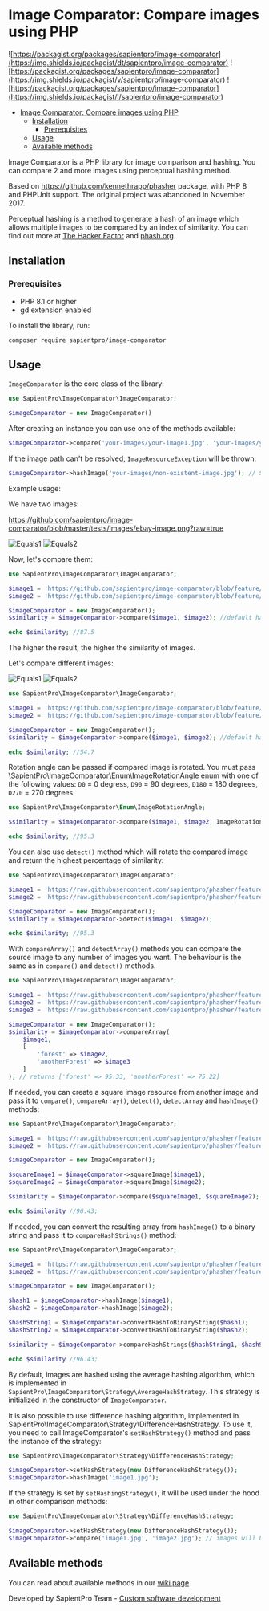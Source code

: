 # Image Comparator: Compare images using PHP 

![https://packagist.org/packages/sapientpro/image-comparator](https://img.shields.io/packagist/dt/sapientpro/image-comparator)
![https://packagist.org/packages/sapientpro/image-comparator](https://img.shields.io/packagist/v/sapientpro/image-comparator)
![https://packagist.org/packages/sapientpro/image-comparator](https://img.shields.io/packagist/l/sapientpro/image-comparator)

<!-- TOC -->
* [Image Comparator: Compare images using PHP](#image-comparator-compare-images-using-php)
  * [Installation](#installation)
    * [Prerequisites](#prerequisites)
  * [Usage](#usage)
  * [Available methods](#available-methods)
<!-- TOC -->

Image Comparator is a PHP library for image comparison and hashing.
You can compare 2 and more images using perceptual hashing method.

Based on https://github.com/kennethrapp/phasher package, with PHP 8 and PHPUnit support.
The original project was abandoned in November 2017.

Perceptual hashing is a method to generate a hash of an image which allows multiple images to be compared by an index of similarity.
You can find out more at [The Hacker Factor](http://www.hackerfactor.com/blog/index.php?/archives/432-Looks-Like-It.html)
and [phash.org](http://phash.org).

## Installation

### Prerequisites

* PHP 8.1 or higher
* gd extension enabled

To install the library, run:

`composer require sapientpro/image-comparator`

## Usage

`ImageComparator` is the core class of the library:

```php
use SapientPro\ImageComparator\ImageComparator;

$imageComparator = new ImageComparator()
```

After creating an instance you can use one of the methods available:

```php
$imageComparator->compare('your-images/your-image1.jpg', 'your-images/your-image12.jpg');
```

If the image path can't be resolved, `ImageResourceException` will be thrown:

```php
$imageComparator->hashImage('your-images/non-existent-image.jpg'); // SapientPro\ImageComparator\ImageResourceException: Could not create an image resource from file
```

Example usage:

We have two images:

https://github.com/sapientpro/image-comparator/blob/master/tests/images/ebay-image.png?raw=true

![Equals1](https://github.com/sapientpro/image-comparator/blob/master/tests/images/ebay-image.png?raw=true)
![Equals2](https://github.com/sapientpro/image-comparator/blob/master/tests/images/amazon-image.png?raw=true)

Now, let's compare them:

```php
use SapientPro\ImageComparator\ImageComparator;

$image1 = 'https://github.com/sapientpro/image-comparator/blob/feature/phasher-implementation/tests/images/ebay-image.png?raw=true';
$image2 = 'https://github.com/sapientpro/image-comparator/blob/feature/phasher-implementation/tests/images/amazon-image.png?raw=true'

$imageComparator = new ImageComparator();
$similarity = $imageComparator->compare($image1, $image2); //default hashing without rotation

echo $similarity; //87.5
```
The higher the result, the higher the similarity of images.

Let's compare different images:

![Equals1](https://github.com/sapientpro/image-comparator/blob/master/tests/images/ebay-image2.png?raw=true)
![Equals2](https://github.com/sapientpro/image-comparator/blob/master/tests/images/amazon-image2.png?raw=true)

```php
use SapientPro\ImageComparator\ImageComparator;

$image1 = 'https://github.com/sapientpro/image-comparator/blob/feature/phasher-implementation/tests/images/ebay-image2.png?raw=true';
$image2 = 'https://github.com/sapientpro/image-comparator/blob/feature/phasher-implementation/tests/images/amazon-image2.png?raw=true'

$imageComparator = new ImageComparator();
$similarity = $imageComparator->compare($image1, $image2); //default hashing without rotation

echo $similarity; //54.7
```

Rotation angle can be passed if compared image is rotated.
You must pass \SapientPro\ImageComparator\Enum\ImageRotationAngle enum with one of the following values:
`D0` = 0 degress, `D90` = 90 degrees, `D180` = 180 degrees, `D270` = 270 degrees

```php
use SapientPro\ImageComparator\Enum\ImageRotationAngle;

$similarity = $imageComparator->compare($image1, $image2, ImageRotationAngle::D180); //compared image will be considered rotated by 180 degrees

echo $similarity; //95.3
```

You can also use `detect()` method which will rotate the compared image and return the highest percentage of similarity:

```php
use SapientPro\ImageComparator\ImageComparator;

$image1 = 'https://raw.githubusercontent.com/sapientpro/phasher/feature/phasher-implementation/tests/images/forest1.jpg';
$image2 = 'https://raw.githubusercontent.com/sapientpro/phasher/feature/phasher-implementation/tests/images/forest1-copyrighted.jpg'

$imageComparator = new ImageComparator();
$similarity = $imageComparator->detect($image1, $image2);

echo $similarity; //95.3
```

With `compareArray()` and `detectArray()` methods you can compare the source image to any number of images you want.
The behaviour is the same as in `compare()` and `detect()` methods.

```php
use SapientPro\ImageComparator\ImageComparator;

$image1 = 'https://raw.githubusercontent.com/sapientpro/phasher/feature/phasher-implementation/tests/images/forest1.jpg';
$image2 = 'https://raw.githubusercontent.com/sapientpro/phasher/feature/phasher-implementation/tests/images/forest1-copyrighted.jpg'
$image3 = 'https://raw.githubusercontent.com/sapientpro/phasher/feature/phasher-implementation/tests/images/forest.jpg'

$imageComparator = new ImageComparator();
$similarity = $imageComparator->compareArray(
    $image1,
    [
        'forest' => $image2,
        'anotherForest' => $image3
    ]
); // returns ['forest' => 95.33, 'anotherForest' => 75.22]
```

If needed, you can create a square image resource from another image
and pass it to `compare()`, `compareArray()`, `detect()`, `detectArray` and `hashImage()` methods:

```php
use SapientPro\ImageComparator\ImageComparator;

$image1 = 'https://raw.githubusercontent.com/sapientpro/phasher/feature/phasher-implementation/tests/images/forest1.jpg';
$image2 = 'https://raw.githubusercontent.com/sapientpro/phasher/feature/phasher-implementation/tests/images/forest1-copyrighted.jpg'

$imageComparator = new ImageComparator();

$squareImage1 = $imageComparator->squareImage($image1);
$squareImage2 = $imageComparator->squareImage($image2);

$similarity = $imageComparator->compare($squareImage1, $squareImage2);

echo $similarity //96.43;
```

If needed, you can convert the resulting array from `hashImage()` to a binary string and pass it to `compareHashStrings()` method:

```php
use SapientPro\ImageComparator\ImageComparator;

$image1 = 'https://raw.githubusercontent.com/sapientpro/phasher/feature/phasher-implementation/tests/images/forest1.jpg';
$image2 = 'https://raw.githubusercontent.com/sapientpro/phasher/feature/phasher-implementation/tests/images/forest1-copyrighted.jpg'

$imageComparator = new ImageComparator();

$hash1 = $imageComparator->hashImage($image1);
$hash2 = $imageComparator->hashImage($image2);

$hashString1 = $imageComparator->convertHashToBinaryString($hash1);
$hashString2 = $imageComparator->convertHashToBinaryString($hash2);

$similarity = $imageComparator->compareHashStrings($hashString1, $hashString2);

echo $similarity //96.43;
```

By default, images are hashed using the average hashing algorithm,
which is implemented in `SapientPro\ImageComparator\Strategy\AverageHashStrategy`.
This strategy is initialized in the constructor of `ImageComparator`.

It is also possible to use difference hashing algorithm, implemented in SapientPro\ImageComparator\Strategy\DifferenceHashStrategy.
To use it, you need to call ImageComparator's `setHashStrategy()` method and pass the instance of the strategy:

```php
use SapientPro\ImageComparator\Strategy\DifferenceHashStrategy;

$imageComparator->setHashStrategy(new DifferenceHashStrategy());
$imageComparator->hashImage('image1.jpg');
```

If the strategy is set by `setHashingStrategy()`, it will be used under the hood in other comparison methods:

```php
use SapientPro\ImageComparator\Strategy\DifferenceHashStrategy;

$imageComparator->setHashStrategy(new DifferenceHashStrategy());
$imageComparator->compare('image1.jpg', 'image2.jpg'); // images will be hashed using difference hash algorithm and then compared
```

## Available methods

You can read about available methods in our [wiki page](https://github.com/sapientpro/image-comparator/wiki)

Developed by SapientPro Team - [Custom software development](https://sapient.pro)
